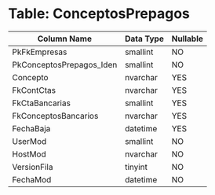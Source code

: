 # Table: ConceptosPrepagos

| Column Name | Data Type | Nullable |
|-------------|-----------|----------|
| PkFkEmpresas | smallint | NO |
| PkConceptosPrepagos_Iden | smallint | NO |
| Concepto | nvarchar | YES |
| FkContCtas | nvarchar | YES |
| FkCtaBancarias | smallint | YES |
| FkConceptosBancarios | nvarchar | YES |
| FechaBaja | datetime | YES |
| UserMod | smallint | NO |
| HostMod | nvarchar | NO |
| VersionFila | tinyint | NO |
| FechaMod | datetime | NO |

